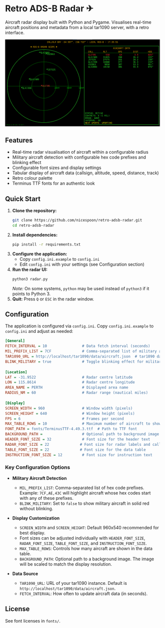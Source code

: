 # Retro ADS-B Radar ✈

Aircraft radar display built with Python and Pygame. Visualises real-time aircraft positions and metadata from a local tar1090 server, with a retro interface.

![Retro ADS-B Radar Screenshot](screenshot.png)

## Features
- Real-time radar visualisation of aircraft within a configurable radius
- Military aircraft detection with configurable hex code prefixes and blinking effect
- Configurable font sizes and display settings
- Tabular display of aircraft data (callsign, altitude, speed, distance, track)
- Retro colour palette
- Terminus TTF fonts for an authentic look

## Quick Start

1. **Clone the repository:**
   ```bash
   git clone https://github.com/nicespoon/retro-adsb-radar.git
   cd retro-adsb-radar
   ```
2. **Install dependencies:**
   ```bash
   pip install -r requirements.txt
   ```
3. **Configure the application:**
   - Copy `config.ini.example` to `config.ini`
   - Edit `config.ini` with your settings (see Configuration section)
4. **Run the radar UI:**
   ```bash
   python3 radar.py
   ```
   *Note:* On some systems, `python` may be used instead of `python3` if it points to Python 3.
5. **Quit:** Press `Q` or `ESC` in the radar window.

## Configuration
The application is configured via `config.ini`. Copy `config.ini.example` to `config.ini` and adjust as needed:

```ini
[General]
FETCH_INTERVAL = 10                # Data fetch interval (seconds)
MIL_PREFIX_LIST = 7CF              # Comma-separated list of military aircraft hex prefixes (e.g. 7CF,AE,43C)
TAR1090_URL = http://localhost/tar1090/data/aircraft.json  # tar1090 data source URL
BLINK_MILITARY = true              # Toggle blinking effect for military aircraft (true/false)

[Location]
LAT = -31.9522                     # Radar centre latitude
LON = 115.8614                     # Radar centre longitude
AREA_NAME = PERTH                  # Displayed area name
RADIUS_NM = 60                     # Radar range (nautical miles)

[Display]
SCREEN_WIDTH = 960                 # Window width (pixels)
SCREEN_HEIGHT = 640                # Window height (pixels)
FPS = 6                            # Frames per second
MAX_TABLE_ROWS = 10                # Maximum number of aircraft to show in the table
FONT_PATH = fonts/TerminusTTF-4.49.3.ttf  # Path to TTF font
BACKGROUND_PATH =                  # Optional path to background image
HEADER_FONT_SIZE = 32              # Font size for the header text
RADAR_FONT_SIZE = 22              # Font size for radar labels and callsigns
TABLE_FONT_SIZE = 22              # Font size for the data table
INSTRUCTION_FONT_SIZE = 12         # Font size for instruction text
```

### Key Configuration Options

- **Military Aircraft Detection**
  - `MIL_PREFIX_LIST`: Comma-separated list of hex code prefixes. Example: `7CF,AE,43C` will highlight aircraft whose hex codes start with any of these prefixes.
  - `BLINK_MILITARY`: Set to `false` to show military aircraft in solid red without blinking.

- **Display Customization**
  - `SCREEN_WIDTH` and `SCREEN_HEIGHT`: Default 960x540 recommended for best display.
  - Font sizes can be adjusted individually with `HEADER_FONT_SIZE`, `RADAR_FONT_SIZE`, `TABLE_FONT_SIZE`, and `INSTRUCTION_FONT_SIZE`.
  - `MAX_TABLE_ROWS`: Controls how many aircraft are shown in the data table.
  - `BACKGROUND_PATH`: Optional path to a background image. The image will be scaled to match the display resolution.

- **Data Source**
  - `TAR1090_URL`: URL of your tar1090 instance. Default is `http://localhost/tar1090/data/aircraft.json`.
  - `FETCH_INTERVAL`: How often to update aircraft data (in seconds).

## License
See font licenses in `fonts/`.